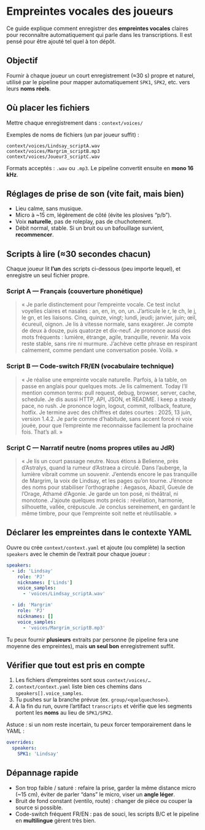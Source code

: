 # Empreintes vocales des joueurs

Ce guide explique comment enregistrer des **empreintes vocales** claires pour reconnaître automatiquement qui parle dans les transcriptions. Il est pensé pour être ajouté tel quel à ton dépôt.

## Objectif

Fournir à chaque joueur un court enregistrement (≈30 s) propre et naturel, utilisé par le pipeline pour mapper automatiquement `SPK1`, `SPK2`, etc. vers leurs **noms réels**.

## Où placer les fichiers

Mettre chaque enregistrement dans :
`context/voices/`

Exemples de noms de fichiers (un par joueur suffit) :

```
context/voices/Lindsay_scriptA.wav
context/voices/Margrim_scriptB.mp3
context/voices/Joueur3_scriptC.wav
```

Formats acceptés : `.wav` ou `.mp3`. Le pipeline convertit ensuite en **mono 16 kHz**.

## Réglages de prise de son (vite fait, mais bien)

- Lieu calme, sans musique.
- Micro à ~15 cm, légèrement de côté (évite les plosives “p/b”).
- Voix **naturelle**, pas de roleplay, pas de chuchotement.
- Débit normal, stable. Si un bruit ou un bafouillage survient, **recommencer**.

## Scripts à lire (≈30 secondes chacun)

Chaque joueur lit **l’un** des scripts ci-dessous (peu importe lequel), et enregistre un seul fichier propre.

### Script A — Français (couverture phonétique)

> « Je parle distinctement pour l’empreinte vocale. Ce test inclut voyelles claires et nasales : an, en, in, on, un. J’articule le r, le ch, le j, le gn, et les liaisons. Cinq, quinze, vingt; lundi, jeudi; janvier, juin; œil, écureuil, oignon. Je lis à vitesse normale, sans exagérer. Je compte de deux à douze, puis quatorze et dix-neuf. Je prononce aussi des mots fréquents : lumière, étrange, agile, tranquille, revenir. Ma voix reste stable, sans rire ni murmure. J’achève cette phrase en respirant calmement, comme pendant une conversation posée. Voilà. »

### Script B — Code-switch FR/EN (vocabulaire technique)

> « Je réalise une empreinte vocale naturelle. Parfois, à la table, on passe en anglais pour quelques mots. Je lis calmement. Today I’ll mention common terms: pull request, debug, browser, server, cache, schedule. Je dis aussi HTTP, API, JSON, et README. I keep a steady pace, no rush. Je prononce login, logout, commit, rollback, feature, hotfix. Je termine avec des chiffres et dates courtes : 2025, 13 juin, version 1.4.2. Je parle comme d’habitude, sans accent forcé ni voix jouée, pour que l’empreinte me reconnaisse facilement la prochaine fois. That’s all. »

### Script C — Narratif neutre (noms propres utiles au JdR)

> « Je lis un court passage neutre. Nous étions à Belienne, près d’Astralys, quand la rumeur d’Astraea a circulé. Dans l’auberge, la lumière vibrait comme un souvenir. J’entends encore le pas tranquille de Margrim, la voix de Lindsay, et les pages qu’on tourne. J’énonce des noms pour stabiliser l’orthographe : Aegasos, Abazil, Gueule de l’Orage, Athamé d’Agonie. Je garde un ton posé, ni théâtral, ni monotone. J’ajoute quelques mots précis : révélation, harmonie, silhouette, vallée, crépuscule. Je conclus sereinement, en gardant le même timbre, pour que l’empreinte soit nette et réutilisable. »

## Déclarer les empreintes dans le contexte YAML

Ouvre ou crée `context/context.yaml` et ajoute (ou complète) la section `speakers` avec le chemin de l’extrait pour chaque joueur :

```yaml
speakers:
  - id: 'Lindsay'
    role: 'PJ'
    nicknames: ['Linds']
    voice_samples:
      - 'voices/Lindsay_scriptA.wav'

  - id: 'Margrim'
    role: 'PJ'
    nicknames: []
    voice_samples:
      - 'voices/Margrim_scriptB.mp3'
```

Tu peux fournir **plusieurs** extraits par personne (le pipeline fera une moyenne des empreintes), mais **un seul bon** enregistrement suffit.

## Vérifier que tout est pris en compte

1. Les fichiers d’empreintes sont sous `context/voices/…`
2. `context/context.yaml` liste bien ces chemins dans `speakers[].voice_samples`.
3. Tu pushes sur la branche prévue (ex. `group/<quelquechose>`).
4. À la fin du run, ouvre l’artifact `transcripts` et vérifie que les segments portent les **noms** au lieu de `SPK1/SPK2`.

Astuce : si un nom reste incertain, tu peux forcer temporairement dans le YAML :

```yaml
overrides:
  speakers:
    SPK1: 'Lindsay'
```

## Dépannage rapide

- Son trop faible / saturé : refaire la prise, garder la même distance micro (~15 cm), éviter de parler “dans” le micro, viser un **angle léger**.
- Bruit de fond constant (ventilo, route) : changer de pièce ou couper la source si possible.
- Code-switch fréquent FR/EN : pas de souci, les scripts B/C et le pipeline en **multilingue** gèrent très bien.
